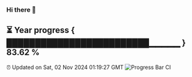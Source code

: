 ### Hi there 👋
⏳ Year progress { █████████████████████████▁▁▁▁▁ } 83.62 %
---
⏰ Updated on Sat, 02 Nov 2024 01:19:27 GMT
![Progress Bar CI](https://github.com/liununu/liununu/workflows/Progress%20Bar%20CI/badge.svg)
